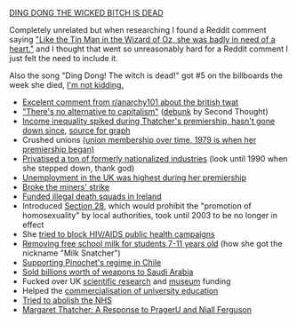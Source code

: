[DING DONG THE WICKED BITCH IS DEAD](https://www.youtube.com/watch?v=ILvd5buCEnU)

Completely unrelated but when researching I found a Reddit comment saying ["Like the Tin Man in the Wizard of Oz, she was badly in need of a heart."](https://www.reddit.com/r/Socialism_101/comments/vss47v/comment/if3dixw/?utm_source=reddit&utm_medium=web2x&context=3) and I thought that went so unreasonably hard for a Reddit comment I just felt the need to include it. 

Also the song "Ding Dong! The witch is dead!" got #5 on the billboards the week she died, [I'm not kidding.](https://www.independent.co.uk/arts-entertainment/music/news/ding-dong-the-witch-is-dead-closer-to-number-one-spot-as-it-reaches-top-five-following-margaret-thatcher-s-death-8566042.html)

- [Excelent comment from r/anarchy101 about the british twat](https://www.reddit.com/r/Anarchy101/comments/mncoc5/comment/gtx6yce/?utm_source=reddit&utm_medium=web2x&context=3)
- ["There's no alternative to capitalism"](https://en.wikipedia.org/wiki/There_is_no_alternative) ([debunk](https://www.youtube.com/watch?v=PaASqPnpq5Y) by Second Thought)
- [Income inequality spiked during Thatcher's premiership, hasn't gone down since](https://upload.wikimedia.org/wikipedia/commons/thumb/7/7e/Trends_in_UK_income_inequality_1979-2005-6.jpg/800px-Trends_in_UK_income_inequality_1979-2005-6.jpg?20201019165433), [source for graph](https://web.archive.org/web/20130624062451/https://equalitytrust.org.uk/resources/spirit-level-slides)
- Crushed unions [(union membership over time, 1979 is when her premiership began)](https://www.statista.com/statistics/287241/uk-trade-union-membership/)
- [Privatised a ton of formerly nationalized industries](https://en.wikipedia.org/wiki/List_of_privatizations_by_country#1980s_5) (look until 1990 when she stepped down, thank god)
- [Unemployment in the UK was highest during her premiership](https://www.statista.com/statistics/279898/unemployment-rate-in-the-united-kingdom-uk/)
- [Broke the miners' strike](https://www.marxist.com/britain-lessons-miners-strike-partone050304.htm)
- [Funded illegal death squads in Ireland](https://www.theguardian.com/commentisfree/2013/apr/09/thatcher-legacy-bitterness-north-ireland)
- Introduced [Section 28](https://en.wikipedia.org/wiki/Section_28), which would prohibit the "promotion of homosexuality" by local authorities, took until 2003 to be no longer in effect
- She [tried to block HIV/AIDS public health campaigns](https://www.bbc.com/news/uk-politics-55973726)
- [Removing free school milk for students 7-11 years old](https://en.wikipedia.org/wiki/Margaret_Thatcher#Milk_Snatcher) (how she got the nickname "Milk Snatcher")
- [Supporting Pinochet's regime in Chile](https://theconversation.com/thatcher-pinochet-and-the-legacy-of-class-warfare-13342)
- [Sold billions worth of weapons to Saudi Arabia](https://www.independent.co.uk/news/uk/politics/margaret-thatcher-arms-deal-saudi-arabia-uk-fighter-jets-sale-files-a7205521.html)
- Fucked over UK [scientific research](https://www.museumsassociation.org/museums-journal/news/2013/04/01052013-assessing-the-thatcher-legacy/#) and [museum](https://www.museumsassociation.org/museums-journal/news/2013/04/01052013-assessing-the-thatcher-legacy/#) funding
- Helped the [commercialisation of university education](https://www.theguardian.com/education/2013/apr/15/margaret-thatcher-education-legacy-gove)
- [Tried to abolish the NHS](https://news.sky.com/story/margaret-thatcher-pursued-welfare-plans-despite-public-outcry-10671543)
- [Margaret Thatcher: A Response to PragerU and Niall Ferguson](https://www.youtube.com/watch?v=B-KKGmBdDDQ)
